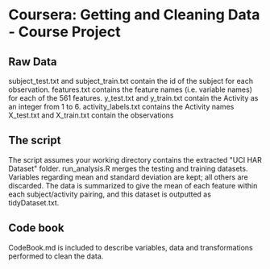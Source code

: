 # Coursera: Getting and Cleaning Data - Course Project

## Raw Data
subject_test.txt and subject_train.txt contain the id of the subject for each observation.
features.txt contains the feature names (i.e. variable names) for each of the 561 features.
y_test.txt and y_train.txt contain the Activity as an integer from 1 to 6.
activity_labels.txt contains the Activity names
X_test.txt and X_train.txt contain the observations

## The script
The script assumes your working directory contains the extracted "UCI HAR Dataset" folder.
run_analysis.R merges the testing and training datasets.
Variables regarding mean and standard deviation are kept; all others are discarded.
The data is summarized to give the mean of each feature within each subject/activity pairing,
and this dataset is outputted as tidyDataset.txt.

## Code book
CodeBook.md is included to describe variables, data and transformations performed to clean the data.